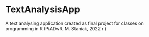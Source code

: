 # TextAnalysisApp
A text analysing application created as final project for classes on programming in R (PiADwR, M. Staniak, 2022 r.)

